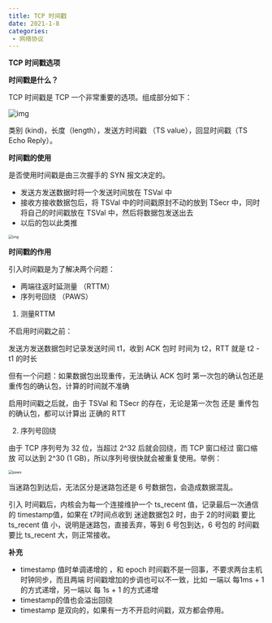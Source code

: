 ```yaml
---
title: TCP 时间戳
date: 2021-1-8
categories:
 - 网络协议
---
```


**TCP 时间戳选项**

**时间戳是什么？**

TCP 时间戳是 TCP 一个非常重要的选项。组成部分如下：

![img](https://user-gold-cdn.xitu.io/2019/6/14/16b54c4be8611658?imageView2/0/w/1280/h/960/format/webp/ignore-error/1)

类别 (kind)，长度（length），发送方时间戳 （TS value），回显时间戳（TS Echo Reply）。

**时间戳的使用**

是否使用时间戳是由三次握手的 SYN 报文决定的。

- 发送方发送数据时将一个发送时间放在 TSVal 中
- 接收方接收数据包后，将 TSVal 中的时间戳原封不动的放到 TSecr 中，同时将自己的时间戳放在 TSVal 中，然后将数据包发送出去
- 以后的包以此类推

<img src="https://user-gold-cdn.xitu.io/2019/6/14/16b54c4c5c7ae349?imageView2/0/w/1280/h/960/format/webp/ignore-error/1" alt="img" style="zoom:50%;" />

**时间戳的作用**

引入时间戳是为了解决两个问题：

- 两端往返时延测量 （RTTM）
- 序列号回绕 （PAWS）

1. 测量RTTM

不启用时间戳之前：

发送方发送数据包时记录发送时间 t1，收到 ACK 包时 时间为 t2，RTT 就是 t2 - t1 的时长

但有一个问题：如果数据包出现重传，无法确认 ACK 包时 第一次包的确认包还是重传包的确认包，计算的时间就不准确

启用时间戳之后就，由于 TSVal 和 TSecr 的存在，无论是第一次包 还是 重传包的确认包，都可以计算出 正确的 RTT

2. 序列号回绕

由于 TCP 序列号为 32 位，当超过 2^32 后就会回绕，而 TCP 窗口经过 窗口缩放 可以达到 2^30 (1 GB)，所以序列号很快就会被重复使用。举例：

<img src="https://user-gold-cdn.xitu.io/2020/3/22/17102ef66f71cbd6?imageView2/0/w/1280/h/960/format/webp/ignore-error/1" alt="paws" style="zoom:50%;" />

当迷路包到达后，无法区分是迷路包还是 6 号数据包，会造成数据混乱。

引入 时间戳后，内核会为每一个连接维护一个 ts_recent 值，记录最后一次通信的 timestamp值，如果在 t7时间点收到 迷途数据包2 时，由于 2的时间戳 要比 ts_recent 值 小，说明是迷路包，直接丢弃，等到 6 号包到达，6 号包的 时间戳要比 ts_recent 大，则正常接收。

**补充**

- timestamp 值时单调递增的 ，和 epoch 时间戳不是一回事，不要求两台主机时钟同步，而且两端 时间戳增加的步调也可以不一致，比如 一端以 每1ms + 1的方式递增，另一端以 每 1s + 1 的方式递增
- timestamp的值也会溢出回绕
- timestamp 是双向的，如果有一方不开启时间戳，双方都会停用。